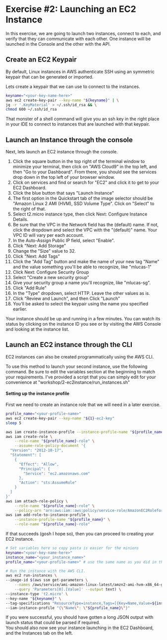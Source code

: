 # Exercise #2: Launching an EC2 Instance

In this exercise, we are going to launch two instances, connect to each, and verify that they can 
communicate with each other.  One instance will be launched in the Console and the other with the API.

## Create an EC2 Keypair

By default, Linux instances in AWS authenticate SSH using an symmetric keypair that can be generated or imported.

Lets create a keypair that we can use to connect to the instances.

```bash
keyname="<your-key-name-here>"
aws ec2 create-key-pair --key-name "${keyname}" | \
jq -r '.KeyMaterial' > ~/.ssh/id_rsa && \
chmod 600 ~/.ssh/id_rsa

```

That monster of a shell command will give you an ssh key in the right place in your IDE to connect to instances 
that are launched with that keypair.

## Launch an Instance through the console

Next, lets launch an EC2 instance through the console.

1. Click the square button in the top right of the terminal window to minimize your terminal, then click on 
"AWS Cloud9" in the top left, and then "Go to your Dashboard".  From there, you should see the services drop down
in the top left of your browser window.  
1. Click on services and find or search for "EC2" and click it to get to your EC2 Dashboard.
1. Click the blue button that says "Launch Instance"
1. The first option in the Quickstart tab of the image selector should be "Amazon Linux 2 AMI (HVM), SSD Volume Type".
Click on "Select" to the right of that.
1. Select t2.micro instance type, then click Next: Configure Instance Details.
1. Be sure that the VPC in the Network field has the (default) name.  If not, click the dropdown and select the VPC 
with the "(default)" name.  Your VPC ID will vary per each account.
1. In the Auto-Assign Public IP field, select "Enable".
1. Click "Next: Add Storage"
1. Change the "Size" value to 32.
1. Click "Next: Add Tags"
1. Click the "Add Tag" button and make the name of your new tag "Name" and the value something you'll be able to 
recognize, like "mlucas-1"
1. Click Next: Configure Security Group
1. Select "Create a new security group"
1. Give your security group a name you'll recognize, like "mlucas-sg".
1. Click "Add Rule"
1. In the "Type" dropdown, select HTTP.  Leave the other values as is.
1. Click "Review and Launch", and then Click "Launch"
1. You'll be asked to select the keypair using the name you specified earlier.

Your instance should be up and running in a few minutes.  You can watch its status by clicking on the instance ID you 
see or by visiting the AWS Console and looking at the instance list.

## Launch an EC2 instance through the CLI

EC2 instances can also be created programmatically using the AWS CLI. 

To use this method to launch your second instance, use the following command.  Be sure to edit the variables section 
at the beginning to match your requirements.  I've provided a script that you can simply edit for your convenience at 
"workshop/2-ec2instance/run_instances.sh"

#### Setting up the instance profile

First we need to create an instance role that we will need in a later exercise.

```bash
profile_name="<your-profile-name>"
aws ec2 create-key-pair --key-name "${1}-ec2-key"
sleep 5

aws iam create-instance-profile --instance-profile-name "${profile_name}"
aws iam create-role \
    --role-name "${profile_name}-role" \
    --assume-role-policy-document '{
  "Version": "2012-10-17",
  "Statement": [
    {
      "Effect": "Allow",
      "Principal": {
        "Service": "ec2.amazonaws.com"
      },
      "Action": "sts:AssumeRole"
    }
  ]
}'
aws iam attach-role-policy \
    --role-name "${profile_name}-role" \
    --policy-arn "arn:aws:iam::aws:policy/service-role/AmazonEC2RoleforSSM"
aws iam add-role-to-instance-profile \
    --instance-profile-name "${profile_name}" \
    --role-name "${profile_name}-role"

```

If that succeeds (gosh I hope so), then you can proceed to creating your EC2 instance.

```bash
# Set variables here so copy pasta is easier for the minions
keyname="<your-key-name-here>"
instance_name="<your_instance_name>"
profile_name="<your-profile-name>" # use the same name as you did in the 

# Run the instance with the AWS CLI.
aws ec2 run-instances \
--image-id $(aws ssm get-parameters \
    --names /aws/service/ami-amazon-linux-latest/amzn2-ami-hvm-x86_64-gp2 \
    --query 'Parameters[0].[Value]' --output text) \
--instance-type 't2.micro' \
--key-name "${keyname}" \
--tag-specifications "ResourceType=instance,Tags=[{Key=Name,Value=${instance_name}}]" \
--iam-instance-profile "{\"Name\": \"${profile_name}\"}"

```

If you were successful, you should have gotten a long JSON output with launch status that could be parsed if required.  
You should also now see your instance launching in the EC2 Dashboard, and the Instances tab on the left.